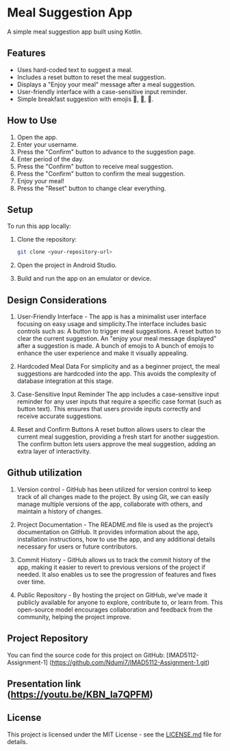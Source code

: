 # Meal Suggestion App

A simple meal suggestion app built using Kotlin.

## Features

- Uses hard-coded text to suggest a meal.
- Includes a reset button to reset the meal suggestion.
- Displays a "Enjoy your meal" message after a meal suggestion.
- User-friendly interface with a case-sensitive input reminder.
- Simple breakfast suggestion with emojis 🍞, 🧈, 🍯.

## How to Use

1. Open the app.
2. Enter your username.
3. Press the "Confirm" button to advance to the suggestion page.
4. Enter period of the day.
5. Press the "Confirm" button to receive meal suggestion.
6. Press the "Confirm" button to confirm the meal suggestion.
7. Enjoy your meal!
8. Press the "Reset" button to change clear everything.

## Setup

To run this app locally:

1. Clone the repository:
   ```bash
   git clone <your-repository-url>
   ```

2. Open the project in Android Studio.
3. Build and run the app on an emulator or device.

## Design Considerations

1. User-Friendly Interface - The app is has a minimalist user interface focusing on easy usage and simplicity.The interface includes basic controls such as:
A button to trigger meal suggestions.
A reset button to clear the current suggestion.
An "enjoy your meal message displayed" after a suggestion is made.
A bunch of emojis to A bunch of emojis to enhance the user experience and make it visually appealing.

2. Hardcoded Meal Data
For simplicity and as a beginner project, the meal suggestions are hardcoded into the app. This avoids the complexity of database integration at this stage.

3. Case-Sensitive Input Reminder
The app includes a case-sensitive input reminder for any user inputs that require a specific case format (such as button text). This ensures that users provide inputs correctly and receive accurate suggestions.
4. Reset and Confirm Buttons
A reset button allows users to clear the current meal suggestion, providing a fresh start for another suggestion.
The confirm button lets users approve the meal suggestion, adding an extra layer of interactivity.

## Github utilization

1. Version control - GitHub has been utilized for version control to keep track of all changes made to the project. By using Git, we can easily manage multiple versions of the app, collaborate with others, and maintain a history of changes.

2. Project Documentation - The README.md file is used as the project’s documentation on GitHub. It provides information about the app, installation instructions, how to use the app, and any additional details necessary for users or future contributors.

3. Commit History - GitHub allows us to track the commit history of the app, making it easier to revert to previous versions of the project if needed. It also enables us to see the progression of features and fixes over time.
5. Public Repository - By hosting the project on GitHub, we’ve made it publicly available for anyone to explore, contribute to, or learn from. This open-source model encourages collaboration and feedback from the community, helping the project improve.

## Project Repository

You can find the source code for this project on GitHub: [IMAD5112-Assignment-1] (https://github.com/Ndumi7/IMAD5112-Assignment-1.git)

## Presentation link (https://youtu.be/KBN_la7QPFM)

## License

This project is licensed under the MIT License - see the [LICENSE.md](LICENSE.md) file for details.

